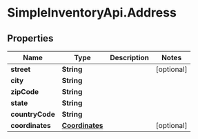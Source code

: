 # SimpleInventoryApi.Address

## Properties
Name | Type | Description | Notes
------------ | ------------- | ------------- | -------------
**street** | **String** |  | [optional] 
**city** | **String** |  | 
**zipCode** | **String** |  | 
**state** | **String** |  | 
**countryCode** | **String** |  | 
**coordinates** | [**Coordinates**](Coordinates.md) |  | [optional] 
